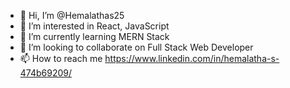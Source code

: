 - 👋 Hi, I’m @Hemalathas25
- 👀 I’m interested in React, JavaScript
- 🌱 I’m currently learning MERN Stack
- 💞️ I’m looking to collaborate on Full Stack Web Developer
- 📫 How to reach me https://www.linkedin.com/in/hemalatha-s-474b69209/
  


<!---
Hemalathas25/Hemalathas25 is a ✨ special ✨ repository because its `README.md` (this file) appears on your GitHub profile.
You can click the Preview link to take a look at your changes.
--->
